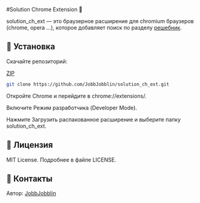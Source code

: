 #Solution Chrome Extension 🚀

solution_ch_ext — это браузерное расширение для chromium браузеров (chrome, opera ...), которое добавляет поиск по разделу [решебник](http://reshenie-soft.ru:88/books/dokumenty-lis/chapter/integraciia-resebnik).

## 🔹 Установка
Скачайте репозиторий:

[ZIP](github.com/JobbJobblin/solution_ch_ext/archive/refs/heads/master.zip)

```bash
git clone https://github.com/JobbJobblin/solution_ch_ext.git
```
Откройте Chrome и перейдите в chrome://extensions/.

Включите Режим разработчика (Developer Mode).

Нажмите Загрузить распакованное расширение и выберите папку solution_ch_ext.

## 🔹 Лицензия
MIT License. Подробнее в файле LICENSE.

## 🔹 Контакты
Автор: [JobbJobblin](https://github.com/JobbJobblin)
